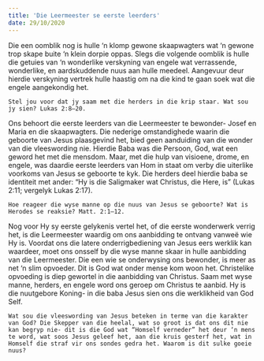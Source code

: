 ```yaml
---
title: 'Die Leermeester se eerste leerders'
date: 29/10/2020
---
```


Die een oomblik nog is hulle ‘n klomp gewone skaapwagters wat ‘n gewone trop skape buite ‘n klein dorpie oppas. Slegs die volgende oomblik is hulle die getuies van ‘n wonderlike verskyning van engele wat verrassende, wonderlike, en aardskuddende nuus aan hulle meedeel. Aangevuur deur hierdie verskyning vertrek hulle haastig om na die kind te gaan soek wat die engele aangekondig het.

`Stel jou voor dat jy saam met die herders in die krip staar. Wat sou jy sien? Lukas 2:8–20.`

Ons behoort die eerste leerders van die Leermeester te bewonder- Josef en Maria en die skaapwagters. Die nederige omstandighede waarin die geboorte van Jesus plaasgevind het, bied geen aanduiding van die wonder van die vleeswording nie. Hierdie Baba was die Persoon, God, wat een geword het met die mensdom. Maar, met die hulp van visioene, drome, en engele, was daardie eerste leerders van Hom in staat om verby die uiterlike voorkoms van Jesus se geboorte te kyk. Die herders deel hierdie baba se identiteit met ander: “Hy is die Saligmaker wat Christus, die Here, is” (Lukas 2:11; vergelyk Lukas 2:17).

`Hoe reageer die wyse manne op die nuus van Jesus se geboorte? Wat is Herodes se reaksie? Matt. 2:1–12.`

Nog voor Hy sy eerste gelykenis vertel het, of die eerste wonderwerk verrig het, is die Leermeester waardig om ons aanbidding te ontvang vanweë wie Hy is. Voordat ons die latere onderrigbediening van Jesus eers werklik kan waardeer, moet ons onsself by die wyse manne skaar in hulle aanbidding van die Leermeester. Die een wie se onderwysing ons bewonder, is meer as net ‘n slim opvoeder. Dit is God wat onder mense kom woon het. Christelike opvoeding is diep gewortel in die aanbidding van Christus. Saam met wyse manne, herders, en engele word ons geroep om Christus te aanbid. Hy is die nuutgebore Koning- in die baba Jesus sien ons die werklikheid van God Self.

`Wat sou die vleeswording van Jesus beteken in terme van die karakter van God? Die Skepper van die heelal, wat so groot is dat ons dit nie kan begryp nie- dit is die God wat “Homself verneder” het deur ‘n mens te word, wat soos Jesus geleef het, aan die kruis gesterf het, wat in Homself die straf vir ons sondes gedra het. Waarom is dit sulke goeie nuus?`